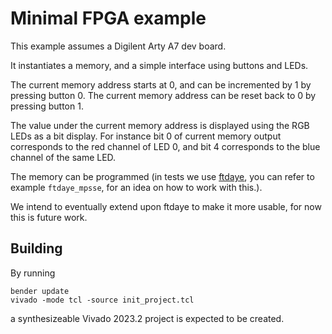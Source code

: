 # Minimal FPGA example

This example assumes a Digilent Arty A7 dev board.

It instantiates a memory, and a simple interface using buttons and LEDs.

The current memory address starts at 0, and can be incremented by 1 by pressing button 0.
The current memory address can be reset back to 0 by pressing button 1.

The value under the current memory address is displayed using the RGB LEDs as a bit display.
For instance bit 0 of current memory output corresponds to the red channel of LED 0, and bit 4 corresponds to the blue channel of the same LED.

The memory can be programmed (in tests we use [ftdaye](https://github.com/onsdagens/ftdaye), you can refer to example `ftdaye_mpsse`, for an idea on how to work with this.).

We intend to eventually extend upon ftdaye to make it more usable, for now this is future work.

## Building
By running
```
bender update
vivado -mode tcl -source init_project.tcl
```
a synthesizeable Vivado 2023.2 project is expected to be created.
